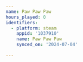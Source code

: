 ```yaml
---
name: Paw Paw Paw
hours_played: 0
identifiers:
  - platform: steam
    appid: '1037910'
    name: Paw Paw Paw
    synced_on: '2024-07-04'

---
```

